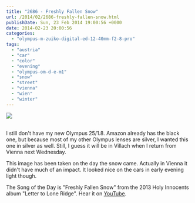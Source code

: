 ```yaml
---
title: "2686 - Freshly Fallen Snow"
url: /2014/02/2686-freshly-fallen-snow.html
publishDate: Sun, 23 Feb 2014 19:00:56 +0000
date: 2014-02-23 20:00:56
categories: 
  - "olympus-m-zuiko-digital-ed-12-40mm-f2-8-pro"
tags: 
  - "austria"
  - "car"
  - "color"
  - "evening"
  - "olympus-om-d-e-m1"
  - "snow"
  - "street"
  - "vienna"
  - "wien"
  - "winter"
---
```

<div class="container">
<div class="center"><a target="_blank" href="https://d25zfm9zpd7gm5.cloudfront.net/1200x1200/2014/20140129_171812_lr.jpg"><img src="https://d25zfm9zpd7gm5.cloudfront.net/0600x0600/2014/20140129_171812_lr.jpg" /></a></div>
</div>
<br />

I still don't have my new Olympus 25/1.8. Amazon already has the black one, but because most of my other Olympus lenses are silver, I wanted this one in silver as well. Still, I guess it will be in Villach when I return from Vienna next Wednesday.

 This image has been taken on the day the snow came. Actually in Vienna it didn't have much of an impact. It looked nice on the cars in early evening light though.

The Song of the Day is "Freshly Fallen Snow" from the 2013 Holy Innocents album "Letter to Lone Ridge". Hear it on <a href="https://www.youtube.com/watch?v=L0B5NpY2UnE" target="_blank">YouTube</a>.
